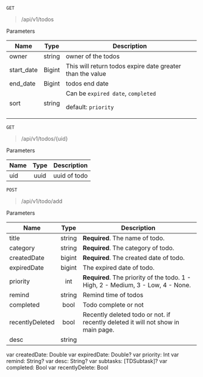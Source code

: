`GET`
> /api/v1/todos

Parameters

Name		|Type    |Description                                              
----------|:------:|---------------------------------------------------------
owner		| string |owner of the todos                                                         
start_date| Bigint |This will return todos expire date greater than the value
end_date  | Bigint |todos end date                                           
sort		| string |Can be `expired date`, `completed`<p> default: `priority`



`GET`
> /api/v1/todos/{uid}

Parameters

Name		|Type    |Description                                              
----------|:------:|---------------------------------------------------------
uid 		|  uuid  |uuid of todo



`POST`
> /api/v1/todo/add

Parameters

Name		     |  Type  |Description                                     
---------------|:------:|------------------------------------------------
title          | string |**Required**. The name of todo.                 
category       | string |**Required**. The category of todo.             
createdDate    | bigint |**Required**. The created date of todo.         
expiredDate    | bigint |The expired date of todo.                       
priority       |  int   |**Required**. The priority of the todo. 1 - High, 2 - Medium, 3 - Low, 4 - None.
remind         | string |Remind time of todos
completed      |  bool  |Todo complete or not
recentlyDeleted|  bool  |Recently deleted todo or not. if recently deleted it will not show in main page.
desc           | string |


var createdDate: Double
    var expiredDate: Double?
    var priority: Int
    var remind: String?
    var desc: String?
    var subtasks: [TDSubtask]?
    var completed: Bool
    var recentlyDelete: Bool
